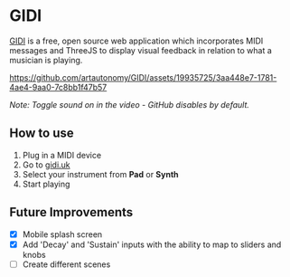 # GIDI
[GIDI](https://gidi.uk) is a free, open source web application which incorporates MIDI messages and ThreeJS to display visual feedback in relation to what a musician is playing.

https://github.com/artautonomy/GIDI/assets/19935725/3aa448e7-1781-4ae4-9aa0-7c8bb1f47b57

*Note: Toggle sound on in the video - GitHub disables by default.*

## How to use

1. Plug in a MIDI device
2. Go to [gidi.uk](https://gidi.uk)
3. Select your instrument from **Pad** or **Synth**
4. Start playing

## Future Improvements

- [x] Mobile splash screen
- [x] Add 'Decay' and 'Sustain' inputs with the ability to map to sliders and knobs
- [ ] Create different scenes
